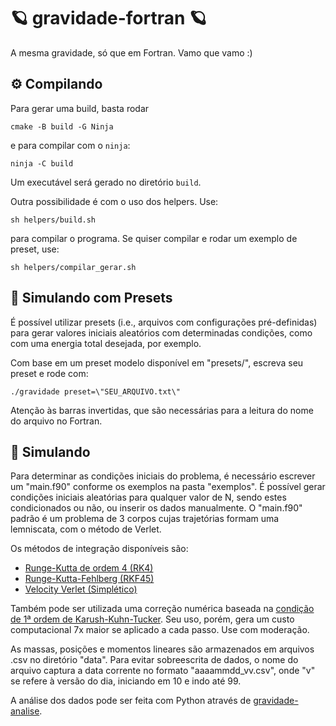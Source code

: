 # 🪐 gravidade-fortran 🪐

A mesma gravidade, só que em Fortran. Vamo que vamo :)

## ⚙️ Compilando

Para gerar uma build, basta rodar
```
cmake -B build -G Ninja
```
e para compilar com o `ninja`:

```
ninja -C build
```

Um executável será gerado no diretório `build`.

Outra possibilidade é com o uso dos helpers. Use:

```
sh helpers/build.sh
```

para compilar o programa. Se quiser compilar e rodar um exemplo de preset, use:

```
sh helpers/compilar_gerar.sh
```

## 🧮 Simulando com Presets

É possível utilizar presets (i.e., arquivos com configurações pré-definidas) para gerar valores iniciais aleatórios com determinadas condições, como com uma energia total desejada, por exemplo.

Com base em um preset modelo disponível em "presets/", escreva seu preset e rode com:

```
./gravidade preset=\"SEU_ARQUIVO.txt\"
```

Atenção às barras invertidas, que são necessárias para a leitura do nome do arquivo no Fortran.

## 🧮 Simulando

Para determinar as condições iniciais do problema, é necessário escrever um "main.f90" conforme os exemplos na pasta "exemplos". É possível gerar condições iniciais aleatórias para qualquer valor de N, sendo estes condicionados ou não, ou inserir os dados manualmente. O "main.f90" padrão é um problema de 3 corpos cujas trajetórias formam uma lemniscata, com o método de Verlet.

Os métodos de integração disponíveis são:
- [Runge-Kutta de ordem 4 (RK4)](https://pt.wikipedia.org/wiki/M%C3%A9todo_de_Runge-Kutta#O_m%C3%A9todo_Runge%E2%80%93Kutta_cl%C3%A1ssico_de_quarta_ordem)
- [Runge-Kutta-Fehlberg (RKF45)](https://en.wikipedia.org/wiki/Runge%E2%80%93Kutta%E2%80%93Fehlberg_method)
- [Velocity Verlet (Simplético)](https://en.wikipedia.org/wiki/Verlet_integration#Velocity_Verlet)

Também pode ser utilizada uma correção numérica baseada na [condição de 1ª ordem de Karush-Kuhn-Tucker](https://en.wikipedia.org/wiki/Karush%E2%80%93Kuhn%E2%80%93Tucker_conditions). Seu uso, porém, gera um custo computacional 7x maior se aplicado a cada passo. Use com moderação.

As massas, posições e momentos lineares são armazenados em arquivos .csv no diretório "data". Para evitar sobreescrita de dados, o nome do arquivo captura a data corrente no formato "aaaammdd_vv.csv", onde "v" se refere à versão do dia, iniciando em 10 e indo até 99.

A análise dos dados pode ser feita com Python através de [gravidade-analise](https://github.com/Potalej/gravidade-analise).